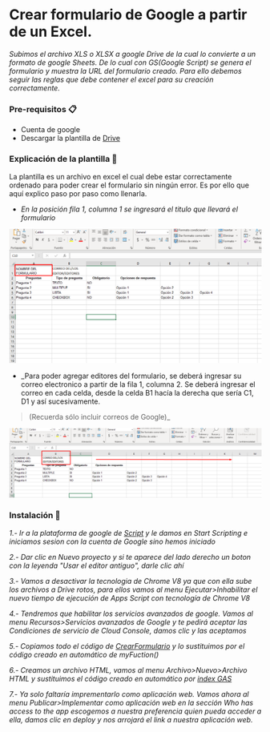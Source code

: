 # Crear formulario de Google a partir de un Excel.

_Subimos el archivo XLS o XLSX a google Drive de la cual lo convierte a un formato de google Sheets. De lo cual con GS(Google Script) se genera el formulario y muestra la URL del formulario creado. Para ello debemos seguir las reglas que debe contener el excel para su creación correctamente._

### Pre-requisitos 📋

* Cuenta de google
* Descargar la plantilla de [Drive](https://drive.google.com/file/d/1o2gaD6GY252wknrc1DEf4dBICZdQOm9A/view?usp=sharing)

### Explicación de la plantilla 📌
La plantilla es un archivo en excel el cual debe estar correctamente ordenado para poder crear el formulario sin ningún error. Es por ello que aquí explico paso por paso como llenarla.

* _En la posición fila 1, columna 1 se ingresará el titulo que llevará el formulario_

![](imagenes/Screenshot_1.png)

* _Para poder agregar editores del formulario, se deberá ingresar su correo electronico a partir de la fila 1, columna 2. Se deberá ingresar el correo en cada celda, desde la celda B1 hacía la derecha que sería C1, D1 y así sucesivamente.
> (Recuerda sólo incluir correos de Google)_

![](imagenes/Screenshot_2.png)




### Instalación 🔧

_1.- Ir a la plataforma de google de [Script](https://script.google.com) y le damos en Start Scripting e iniciamos sesion con la
cuenta de Google sino hemos iniciado_

_2.- Dar clic en Nuevo proyecto y si te aparece del lado derecho un boton con la leyenda "Usar el editor antiguo", darle clic ahí_

_3.- Vamos a desactivar la tecnologia de Chrome V8 ya que con ella sube los archivos a Drive rotos,
 para ellos vamos al menu Ejecutar>Inhabilitar el nuevo tiempo de ejecución de Apps Script con tecnología de Chrome V8_
 
_4.- Tendremos que habilitar los servicios avanzados de google. Vamos al menu Recursos>Servicios avanzados de Google y te 
pedirá aceptar las Condiciones de servicio de Cloud Console, damos clic y las aceptamos_

_5.- Copiamos todo el código de [CrearFormulario](https://github.com/hamdelg11/CrearFormularios/blob/main/CrearFormulario.gs) y lo
sustituimos por el código creado en automático de myFuction()_

_6.- Creamos un archivo HTML, vamos al menu Archivo>Nuevo>Archivo HTML y sustituimos el código creado en automático por
[index GAS](https://github.com/hamdelg11/CrearFormularios/blob/main/index%20GAS.html)_

_7.- Ya solo faltaría imprementarlo como aplicación web. Vamos ahora al menu Publicar>Implementar como aplicación web
en la sección Who has access to the app escogemos a nuestra preferencia quien pueda acceder a ella, damos clic en deploy
y nos arrojará el link a nuestra aplicación web._
